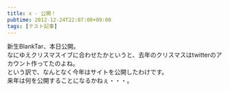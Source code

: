 ```yaml
---
title: x - 公開！
pubtime: 2012-12-24T22:07:00+09:00
tags: [テスト記事]
---
```


新生BlankTar、本日公開。  
なにゆえクリスマスイブに合わせたかというと、去年のクリスマスはtwitterのアカウント作ってたのよね。  
という訳で、なんとなく今年はサイトを公開したわけです。  
来年は何を公開することになるかねぇ・・・。
